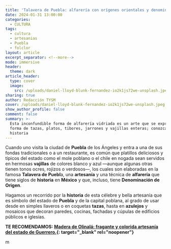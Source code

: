 ```yaml
---
title: 'Talavera de Puebla: alfarería con orígenes orientales y denominación de origen'
date: 2024-01-31 13:00:00
categories:
  - CULTURA
tags:
  - cultura
  - artesanias
  - Puebla
  - folclor
layout: article
excerpt_separator: <!--more-->
mode: immersive
header:
  theme: dark
article_header:
  type: cover
  image:
    src: /uploads/daniel-lloyd-blunk-fernandez-io2k1js72we-unsplash.jpeg
sharing: true
author: Redacción TYSM
cover: /uploads/daniel-lloyd-blunk-fernandez-io2k1js72we-unsplash.jpeg
show_author_profile: false
comment: false
summary: >-
  Esta inconfundible forma de alfarería vidriada es un arte que se expresa en
  forma de tazas, platos, tibores, jarrones y vajillas enteras; conozcamos su
  historia
---
```

Cuando uno visita la ciudad de **Puebla** de los Ángeles y entra a una de sus fondas tradicionales o a un restaurante, es común que platillos deliciosos y típicos del estado como el mole poblano o el chile en nogada sean servidos en hermosas **vajillas** de colores blanco y azul —aunque algunas otras tienen tonos ocres, rojizos o verdosos—, los cuales son elaboradas en la famosa **Talavera de Puebl**a, una **artesanía** y una técnica de **alfarería** que tiene siglos de **historia** en **México** y que, incluso, tiene **Denominación de Origen**.

Hagamos un recorrido por la **historia** de esta célebre y bella artesanía que es símbolo del estado de **Puebla** y de la capital poblana, al grado de usar desde en simples llaveros o en coquetas **tazas**, hasta en **azulejos** y mosaicos que decoran paredes, cocinas, fachadas y cúpulas de edificios públicos e iglesias.

**TE RECOMENDAMOS:&nbsp;[Madera de Olinalá: fragante y colorida artesanía del estado de Guerrero.](https://blog.tonoysumariachi.com/mexicanisimos/2022/08/19/madera-de-olinala-la-fragante-y-colorida-artesania-del-estado-de-guerrero.html){: target="_blank" rel="noopener"}**

m